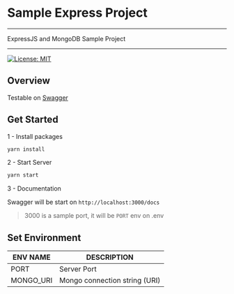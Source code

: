 # Sample Express Project

---

ExpressJS and MongoDB Sample Project

---

[![License: MIT](https://img.shields.io/badge/License-MIT-yellow.svg)](https://opensource.org/licenses/MIT)

## Overview

Testable on [Swagger](https://sample-express-api.herokuapp.com/docs)

## Get Started

1 - Install packages

```bash
yarn install
```

2 - Start Server

```bash
yarn start
```

3 - Documentation

Swagger will be start on `http://localhost:3000/docs`

> 3000 is a sample port, it will be `PORT` env on .env

## Set Environment

| ENV NAME  | DESCRIPTION                   |
| --------- | ----------------------------- |
| PORT      | Server Port                   |
| MONGO_URI | Mongo connection string (URI) |
